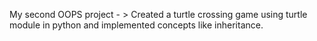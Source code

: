 My second OOPS project - > Created a turtle crossing game using turtle module in python and implemented concepts like inheritance. 
